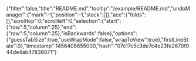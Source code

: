 {"filter":false,"title":"README.md","tooltip":"/example/README.md","undoManager":{"mark":-1,"position":-1,"stack":[]},"ace":{"folds":[],"scrolltop":0,"scrollleft":0,"selection":{"start":{"row":5,"column":25},"end":{"row":5,"column":25},"isBackwards":false},"options":{"guessTabSize":true,"useWrapMode":false,"wrapToView":true},"firstLineState":0},"timestamp":1456408655000,"hash":"07c17c5c3de7c4e23fe2670f944de4ab47838071"}